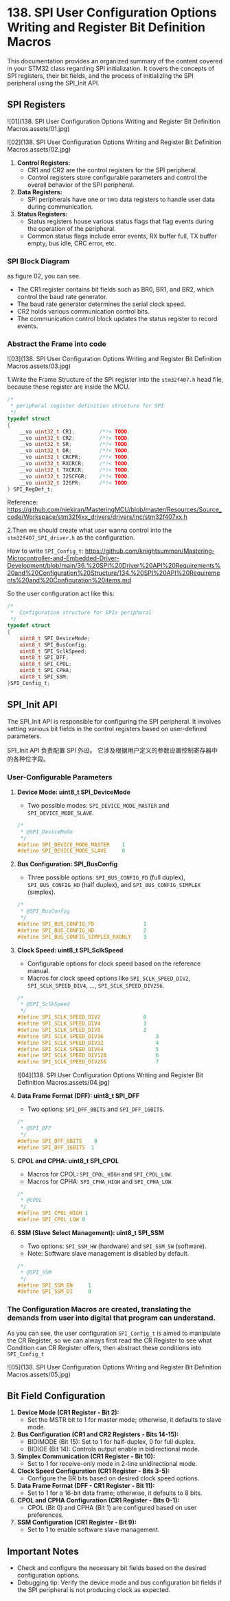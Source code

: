 # 138. SPI User Configuration Options Writing and Register Bit Definition Macros



This documentation provides an organized summary of the content covered in your STM32 class regarding SPI initialization. It covers the concepts of SPI registers, their bit fields, and the process of initializing the SPI peripheral using the SPI_Init API.

## SPI Registers

![01](138. SPI User Configuration Options Writing and Register Bit Definition Macros.assets/01.jpg)

![02](138. SPI User Configuration Options Writing and Register Bit Definition Macros.assets/02.jpg)

1. **Control Registers:**
   - CR1 and CR2 are the control registers for the SPI peripheral.
   - Control registers store configurable parameters and control the overall behavior of the SPI peripheral.
2. **Data Registers:**
   - SPI peripherals have one or two data registers to handle user data during communication.
3. **Status Registers:**
   - Status registers house various status flags that flag events during the operation of the peripheral.
   - Common status flags include error events, RX buffer full, TX buffer empty, bus idle, CRC error, etc.

### SPI Block Diagram

as figure 02, you can see.

- The CR1 register contains bit fields such as BR0, BR1, and BR2, which control the baud rate generator.
- The baud rate generator determines the serial clock speed.
- CR2 holds various communication control bits.
- The communication control block updates the status register to record events.

### Abstract the Frame into code

![03](138. SPI User Configuration Options Writing and Register Bit Definition Macros.assets/03.jpg)

1.Write the Frame Structure of the SPI register into the `stm32f407.h` head file, because these register are inside the MCU.

```c
/*
 * peripheral register definition structure for SPI
 */
typedef struct
{
	__vo uint32_t CR1;        /*!< TODO,     										Address offset: 0x00 */
	__vo uint32_t CR2;        /*!< TODO,     										Address offset: 0x04 */
	__vo uint32_t SR;         /*!< TODO,     										Address offset: 0x08 */
	__vo uint32_t DR;         /*!< TODO,     										Address offset: 0x0C */
	__vo uint32_t CRCPR;      /*!< TODO,     										Address offset: 0x10 */
	__vo uint32_t RXCRCR;     /*!< TODO,     										Address offset: 0x14 */
	__vo uint32_t TXCRCR;     /*!< TODO,     										Address offset: 0x18 */
	__vo uint32_t I2SCFGR;    /*!< TODO,     										Address offset: 0x1C */
	__vo uint32_t I2SPR;      /*!< TODO,     										Address offset: 0x20 */
} SPI_RegDef_t;
```

Reference: https://github.com/niekiran/MasteringMCU/blob/master/Resources/Source_code/Workspace/stm32f4xx_drivers/drivers/inc/stm32f407xx.h

2.Then we should create what user wanna control into the `stm32f407_SPI_driver.h` as the configuration.

How to write `SPI_Config_t`: https://github.com/knightsummon/Mastering-Microcontroller-and-Embedded-Driver-Development/blob/main/36.%20SPI%20Driver%20API%20Requirements%20and%20Configuration%20Structure/134.%20SPI%20API%20Requirements%20and%20Configuration%20items.md

So the user configuration act like this:

```c
/*
 *  Configuration structure for SPIx peripheral
 */
typedef struct
{
	uint8_t SPI_DeviceMode;
	uint8_t SPI_BusConfig;
	uint8_t SPI_SclkSpeed;
	uint8_t SPI_DFF;
	uint8_t SPI_CPOL;
	uint8_t SPI_CPHA;
	uint8_t SPI_SSM;
}SPI_Config_t;
```



## SPI_Init API

The SPI_Init API is responsible for configuring the SPI peripheral. It involves setting various bit fields in the control registers based on user-defined parameters.

SPI_Init API 负责配置 SPI 外设。 它涉及根据用户定义的参数设置控制寄存器中的各种位字段。

### User-Configurable Parameters

1. **Device Mode: uint8_t SPI_DeviceMode**

   - Two possible modes: `SPI_DEVICE_MODE_MASTER` and `SPI_DEVICE_MODE_SLAVE`.

   ```c
   /*
    * @SPI_DeviceMode
    */
   #define SPI_DEVICE_MODE_MASTER    1
   #define SPI_DEVICE_MODE_SLAVE     0
   ```

2. **Bus Configuration: SPI_BusConfig**

   - Three possible options: `SPI_BUS_CONFIG_FD` (full duplex), `SPI_BUS_CONFIG_HD` (half duplex), and `SPI_BUS_CONFIG_SIMPLEX` (simplex).

   ```c
   /*
    * @SPI_BusConfig
    */
   #define SPI_BUS_CONFIG_FD                1
   #define SPI_BUS_CONFIG_HD                2
   #define SPI_BUS_CONFIG_SIMPLEX_RXONLY    3
   ```

   

3. **Clock Speed: uint8_t SPI_SclkSpeed**

   - Configurable options for clock speed based on the reference manual.
   - Macros for clock speed options like `SPI_SCLK_SPEED_DIV2`, `SPI_SCLK_SPEED_DIV4`, ..., `SPI_SCLK_SPEED_DIV256`.

   ```c
   /*
    * @SPI_SclkSpeed
    */
   #define SPI_SCLK_SPEED_DIV2             	0
   #define SPI_SCLK_SPEED_DIV4             	1
   #define SPI_SCLK_SPEED_DIV8             	2
   #define SPI_SCLK_SPEED_DIV16             	3
   #define SPI_SCLK_SPEED_DIV32             	4
   #define SPI_SCLK_SPEED_DIV64             	5
   #define SPI_SCLK_SPEED_DIV128             	6
   #define SPI_SCLK_SPEED_DIV256             	7
   ```

   ![04](138. SPI User Configuration Options Writing and Register Bit Definition Macros.assets/04.jpg)

4. **Data Frame Format (DFF): uint8_t SPI_DFF**

   - Two options: `SPI_DFF_8BITS` and `SPI_DFF_16BITS`.

   ```c
   /*
    * @SPI_DFF
    */
   #define SPI_DFF_8BITS 	0
   #define SPI_DFF_16BITS  1
   ```

   

5. **CPOL and CPHA: uint8_t SPI_CPOL**

   - Macros for CPOL: `SPI_CPOL_HIGH` and `SPI_CPOL_LOW`.
   - Macros for CPHA: `SPI_CPHA_HIGH` and `SPI_CPHA_LOW`.

   ```c
   /*
    * @CPOL
    */
   #define SPI_CPOL_HIGH 1
   #define SPI_CPOL_LOW 0
   ```

   

6. **SSM (Slave Select Management): uint8_t SPI_SSM**

   - Two options: `SPI_SSM_HW` (hardware) and `SPI_SSM_SW` (software).
   - Note: Software slave management is disabled by default.

   ```c
   /*
    * @SPI_SSM
    */
   #define SPI_SSM_EN     1
   #define SPI_SSM_DI     0
   ```

   

### The Configuration Macros are created, translating the demands from user into digital that program can understand.

As you can see, the user configuration `SPI_Config_t` is aimed to manipulate the CR Register, so we can always first read the CR Register to see what Condition can CR Register offers, then abstract these conditions into `SPI_Config_t`

![05](138. SPI User Configuration Options Writing and Register Bit Definition Macros.assets/05.jpg)



## Bit Field Configuration

1. **Device Mode (CR1 Register - Bit 2):**
   - Set the MSTR bit to 1 for master mode; otherwise, it defaults to slave mode.
2. **Bus Configuration (CR1 and CR2 Registers - Bits 14-15):**
   - BIDIMODE (Bit 15): Set to 1 for half-duplex, 0 for full duplex.
   - BIDIOE (Bit 14): Controls output enable in bidirectional mode.
3. **Simplex Communication (CR1 Register - Bit 10):**
   - Set to 1 for receive-only mode in 2-line unidirectional mode.
4. **Clock Speed Configuration (CR1 Register - Bits 3-5):**
   - Configure the BR bits based on desired clock speed options.
5. **Data Frame Format (DFF - CR1 Register - Bit 11):**
   - Set to 1 for a 16-bit data frame; otherwise, it defaults to 8 bits.
6. **CPOL and CPHA Configuration (CR1 Register - Bits 0-1):**
   - CPOL (Bit 0) and CPHA (Bit 1) are configured based on user preferences.
7. **SSM Configuration (CR1 Register - Bit 9):**
   - Set to 1 to enable software slave management.

## Important Notes

- Check and configure the necessary bit fields based on the desired configuration options.
- Debugging tip: Verify the device mode and bus configuration bit fields if the SPI peripheral is not producing clock as expected.